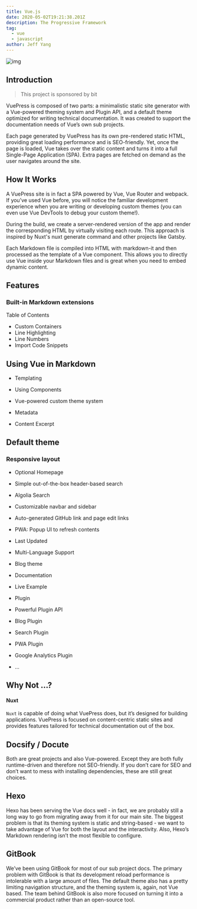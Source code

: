 ```yaml
---
title: Vue.js
date: 2020-05-02T19:21:38.201Z
description: The Progressive Framework
tag:
  - vue
  - javascript
author: Jeff Yang
---
```

![img](/images/damowang.jpg)

## Introduction

> This project is sponsored by bit

VuePress is composed of two parts: a minimalistic static site generator with a Vue-powered theming system and Plugin API, and a default theme optimized for writing technical documentation. It was created to support the documentation needs of Vue’s own sub projects.

Each page generated by VuePress has its own pre-rendered static HTML, providing great loading performance and is SEO-friendly. Yet, once the page is loaded, Vue takes over the static content and turns it into a full Single-Page Application (SPA). Extra pages are fetched on demand as the user navigates around the site.

## How It Works

A VuePress site is in fact a SPA powered by Vue, Vue Router and webpack. If you’ve used Vue before, you will notice the familiar development experience when you are writing or developing custom themes (you can even use Vue DevTools to debug your custom theme!).

During the build, we create a server-rendered version of the app and render the corresponding HTML by virtually visiting each route. This approach is inspired by Nuxt's nuxt generate command and other projects like Gatsby.

Each Markdown file is compiled into HTML with markdown-it and then processed as the template of a Vue component. This allows you to directly use Vue inside your Markdown files and is great when you need to embed dynamic content.

## Features
### Built-in Markdown extensions

Table of Contents
- Custom Containers
- Line Highlighting
- Line Numbers
- Import Code Snippets

## Using Vue in Markdown

- Templating
- Using Components
- Vue-powered custom theme system

- Metadata
- Content Excerpt

## Default theme

### Responsive layout
- Optional Homepage
- Simple out-of-the-box header-based search
- Algolia Search
- Customizable navbar and sidebar
- Auto-generated GitHub link and page edit links
- PWA: Popup UI to refresh contents
- Last Updated
- Multi-Language Support
- Blog theme

- Documentation
- Live Example
- Plugin

- Powerful Plugin API
- Blog Plugin
- Search Plugin
- PWA Plugin
- Google Analytics Plugin
- ...

## Why Not ...?

#### Nuxt

`Nuxt` is capable of doing what VuePress does, but it’s designed for building applications. VuePress is focused on content-centric static sites and provides features tailored for technical documentation out of the box.

## Docsify / Docute

Both are great projects and also Vue-powered. Except they are both fully runtime-driven and therefore not SEO-friendly. If you don’t care for SEO and don’t want to mess with installing dependencies, these are still great choices.

## Hexo

Hexo has been serving the Vue docs well - in fact, we are probably still a long way to go from migrating away from it for our main site. The biggest problem is that its theming system is static and string-based - we want to take advantage of Vue for both the layout and the interactivity. Also, Hexo’s Markdown rendering isn’t the most flexible to configure.

## GitBook

We’ve been using GitBook for most of our sub project docs. The primary problem with GitBook is that its development reload performance is intolerable with a large amount of files. The default theme also has a pretty limiting navigation structure, and the theming system is, again, not Vue based. The team behind GitBook is also more focused on turning it into a commercial product rather than an open-source tool.